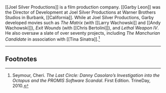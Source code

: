 [[Joel Silver Productions]] is a film production company. [[Garby Leon]] was the Director of Development at Joel Silver Productions at Warner Brothers Studios in Burbank, [[California]]. While at Joel Silver Productions, Garby developed movies such as *The Matrix* (with [[Larry Wachowski]] and [[Andy Wachowski]]), *Exit Wounds* (with [[Chris Bertolini]]), and *Lethal Weapon IV*. He also oversaw a slate of over seventy projects, including *The Manchurian Candidate* in association with [[Tina Sinatra]].[^1]

---
## Footnotes

[^1]: Seymour, Cheri. *The Last Circle: Danny Casolaro’s Investigation into the Octopus and the PROMIS Software Scandal*. First Edition. TrineDay, 2010.
